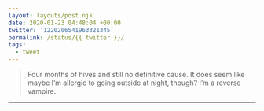 ```yaml
---
layout: layouts/post.njk
date: 2020-01-23 04:48:04 +00:00
twitter: '1220206541963321345'
permalink: /status/{{ twitter }}/
tags: 
  - tweet
---
```


> Four months of hives and still no definitive cause. It does seem like maybe I’m allergic to going outside at night, though? I’m a reverse vampire.

---
